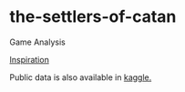 # the-settlers-of-catan
Game Analysis

[Inspiration](https://github.com/erayaslan/bridge)

Public data is also available in [kaggle.](https://www.kaggle.com/datasets/koftezz/thesettlersofcatan)
